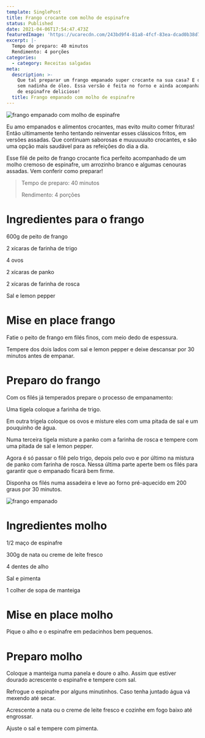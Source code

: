 ```yaml
---
template: SinglePost
title: Frango crocante com molho de espinafre
status: Published
date: 2021-04-06T17:54:47.473Z
featuredImage: 'https://ucarecdn.com/243bd9f4-81a8-4fcf-83ea-dcad0b38d706/'
excerpt: |-
  Tempo de preparo: 40 minutos
  Rendimento: 4 porções
categories:
  - category: Receitas salgadas
meta:
  description: >-
    Que tal preparar um frango empanado super crocante na sua casa? E o melhor:
    sem nadinha de óleo. Essa versão é feita no forno e ainda acompanha um molho
    de espinafre delicioso!
  title: Frango empanado com molho de espinafre
---
```

![frango empanado com molho de espinafre](https://ucarecdn.com/2fc7efb5-9f27-489c-b329-177be86b568d/)

Eu amo empanados e alimentos crocantes, mas evito muito comer frituras! Então ultimamente tenho tentando reinventar esses clássicos fritos, em versões assadas. Que continuam saborosas e muuuuuuito crocantes, e são uma opção mais saudável para as refeições do dia a dia.

Esse filé de peito de frango crocante fica perfeito acompanhado de um molho cremoso de espinafre, um arrozinho branco e algumas cenouras assadas. Vem conferir como preparar!

> Tempo de preparo: 40 minutos
>
> Rendimento: 4 porções

# Ingredientes para o frango

600g de peito de frango 

2 xícaras de farinha de trigo

4 ovos

2 xícaras de panko

2 xícaras de farinha de rosca

Sal e lemon pepper

# Mise en place frango

Fatie o peito de frango em filés finos, com meio dedo de espessura.

Tempere dos dois lados com sal e lemon pepper e deixe descansar por 30 minutos antes de empanar.

# Preparo do frango

Com os filés já temperados prepare o processo de empanamento:

Uma tigela coloque a farinha de trigo.

Em outra trigela coloque os ovos e misture eles com uma pitada de sal e um pouquinho de água.

Numa terceira tigela misture a panko com a farinha de rosca e tempere com uma pitada de sal e lemon pepper.

Agora é só passar o filé pelo trigo, depois pelo ovo e por último na mistura de panko com farinha de rosca. Nessa última parte aperte bem os filés para garantir que o empanado ficará bem firme.

Disponha os filés numa assadeira e leve ao forno pré-aquecido em 200 graus por 30 minutos.

![frango empanado](https://ucarecdn.com/0c69ce6e-e13b-4ede-8bbb-28a3277085ff/)

# Ingredientes molho

1/2 maço de espinafre

300g de nata ou creme de leite fresco

4 dentes de alho

Sal e pimenta

1 colher de sopa de manteiga

# Mise en place molho

Pique o alho e o espinafre em pedacinhos bem pequenos.

# Preparo molho

Coloque a manteiga numa panela e doure o alho. Assim que estiver dourado acrescente o espinafre e tempere com sal.

Refrogue o espinafre por alguns minutinhos. Caso tenha juntado água vá mexendo até secar.

Acrescente a nata ou o creme de leite fresco e cozinhe em fogo baixo até engrossar.

Ajuste o sal e tempere com pimenta.
